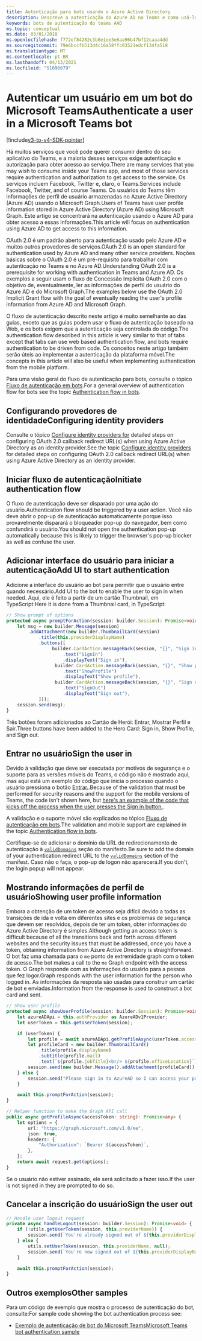 ```yaml
---
title: Autenticação para bots usando o Azure Active Directory
description: Descreve a autenticação do Azure AD no Teams e como usá-la em seus bots
keywords: bots de autenticação do teams AAD
ms.topic: conceptual
ms.date: 03/01/2018
ms.openlocfilehash: f772ef84282c3b8e1ee3e6aa96b47bf12caaa4dd
ms.sourcegitcommit: 79e6bccfb513d4c16a58ffc03521edcf134fa518
ms.translationtype: MT
ms.contentlocale: pt-BR
ms.lasthandoff: 04/13/2021
ms.locfileid: "51696679"
---
```

# <a name="authenticate-a-user-in-a-microsoft-teams-bot"></a><span data-ttu-id="18a9b-104">Autenticar um usuário em um bot do Microsoft Teams</span><span class="sxs-lookup"><span data-stu-id="18a9b-104">Authenticate a user in a Microsoft Teams bot</span></span>

[!include[v3-to-v4-SDK-pointer](~/includes/v3-to-v4-pointer-bots.md)]

<span data-ttu-id="18a9b-105">Há muitos serviços que você pode querer consumir dentro do seu aplicativo do Teams, e a maioria desses serviços exige autenticação e autorização para obter acesso ao serviço.</span><span class="sxs-lookup"><span data-stu-id="18a9b-105">There are many services that you may wish to consume inside your Teams app, and most of those services require authentication and authorization to get access to the service.</span></span> <span data-ttu-id="18a9b-106">Os serviços incluem Facebook, Twitter e, claro, o Teams.</span><span class="sxs-lookup"><span data-stu-id="18a9b-106">Services include Facebook, Twitter, and of course Teams.</span></span> <span data-ttu-id="18a9b-107">Os usuários do Teams têm informações de perfil de usuário armazenadas no Azure Active Directory (Azure AD) usando o Microsoft Graph.</span><span class="sxs-lookup"><span data-stu-id="18a9b-107">Users of Teams have user profile information stored in Azure Active Directory (Azure AD) using Microsoft Graph.</span></span> <span data-ttu-id="18a9b-108">Este artigo se concentrará na autenticação usando o Azure AD para obter acesso a essas informações.</span><span class="sxs-lookup"><span data-stu-id="18a9b-108">This article will focus on authentication using Azure AD to get access to this information.</span></span>

<span data-ttu-id="18a9b-109">OAuth 2.0 é um padrão aberto para autenticação usado pelo Azure AD e muitos outros provedores de serviços.</span><span class="sxs-lookup"><span data-stu-id="18a9b-109">OAuth 2.0 is an open standard for authentication used by Azure AD and many other service providers.</span></span> <span data-ttu-id="18a9b-110">Noções básicas sobre o OAuth 2.0 é um pré-requisito para trabalhar com autenticação no Teams e no Azure AD.</span><span class="sxs-lookup"><span data-stu-id="18a9b-110">Understanding OAuth 2.0 is a prerequisite for working with authentication in Teams and Azure AD.</span></span> <span data-ttu-id="18a9b-111">Os exemplos a seguir usam o fluxo de Concessão Implícita OAuth 2.0 com o objetivo de, eventualmente, ler as informações de perfil do usuário do Azure AD e do Microsoft Graph.</span><span class="sxs-lookup"><span data-stu-id="18a9b-111">The examples below use the OAuth 2.0 Implicit Grant flow with the goal of eventually reading the user's profile information from Azure AD and Microsoft Graph.</span></span>

<span data-ttu-id="18a9b-112">O fluxo de autenticação descrito neste artigo é muito semelhante ao das guias, exceto que as guias podem usar o fluxo de autenticação baseado na Web, e os bots exigem que a autenticação seja controlada do código.</span><span class="sxs-lookup"><span data-stu-id="18a9b-112">The authentication flow described in this article is very similar to that of tabs except that tabs can use web based authentication flow, and bots require authentication to be driven from code.</span></span> <span data-ttu-id="18a9b-113">Os conceitos neste artigo também serão úteis ao implementar a autenticação da plataforma móvel.</span><span class="sxs-lookup"><span data-stu-id="18a9b-113">The concepts in this article will also be useful when implementing authentication from the mobile platform.</span></span>

<span data-ttu-id="18a9b-114">Para uma visão geral do fluxo de autenticação para bots, consulte o tópico [Fluxo de autenticação em bots](~/resources/bot-v3/bot-authentication/auth-flow-bot.md).</span><span class="sxs-lookup"><span data-stu-id="18a9b-114">For a general overview of authentication flow for bots see the topic [Authentication flow in bots](~/resources/bot-v3/bot-authentication/auth-flow-bot.md).</span></span>

## <a name="configuring-identity-providers"></a><span data-ttu-id="18a9b-115">Configurando provedores de identidade</span><span class="sxs-lookup"><span data-stu-id="18a9b-115">Configuring identity providers</span></span>

<span data-ttu-id="18a9b-116">Consulte o tópico [Configure identity providers for](~/concepts/authentication/configure-identity-provider.md) detailed steps on configuring OAuth 2.0 callback redirect URL(s) when using Azure Active Directory as an identity provider.</span><span class="sxs-lookup"><span data-stu-id="18a9b-116">See the topic [Configure identity providers](~/concepts/authentication/configure-identity-provider.md) for detailed steps on configuring OAuth 2.0 callback redirect URL(s) when using Azure Active Directory as an identity provider.</span></span>

## <a name="initiate-authentication-flow"></a><span data-ttu-id="18a9b-117">Iniciar fluxo de autenticação</span><span class="sxs-lookup"><span data-stu-id="18a9b-117">Initiate authentication flow</span></span>

<span data-ttu-id="18a9b-118">O fluxo de autenticação deve ser disparado por uma ação do usuário.</span><span class="sxs-lookup"><span data-stu-id="18a9b-118">Authentication flow should be triggered by a user action.</span></span> <span data-ttu-id="18a9b-119">Você não deve abrir o pop-up de autenticação automaticamente porque isso provavelmente disparará o bloqueador pop-up do navegador, bem como confundirá o usuário.</span><span class="sxs-lookup"><span data-stu-id="18a9b-119">You should not open the authentication pop-up automatically because this is likely to trigger the browser's pop-up blocker as well as confuse the user.</span></span>

## <a name="add-ui-to-start-authentication"></a><span data-ttu-id="18a9b-120">Adicionar interface do usuário para iniciar a autenticação</span><span class="sxs-lookup"><span data-stu-id="18a9b-120">Add UI to start authentication</span></span>

<span data-ttu-id="18a9b-121">Adicione a interface do usuário ao bot para permitir que o usuário entre quando necessário.</span><span class="sxs-lookup"><span data-stu-id="18a9b-121">Add UI to the bot to enable the user to sign in when needed.</span></span> <span data-ttu-id="18a9b-122">Aqui, ele é feito a partir de um cartão Thumbnail, em TypeScript:</span><span class="sxs-lookup"><span data-stu-id="18a9b-122">Here it is done from a Thumbnail card, in TypeScript:</span></span>

```typescript
// Show prompt of options
protected async promptForAction(session: builder.Session): Promise<void> {
    let msg = new builder.Message(session)
        .addAttachment(new builder.ThumbnailCard(session)
            .title(this.providerDisplayName)
            .buttons([
                 builder.CardAction.messageBack(session, "{}", "Sign in")
                     .text("SignIn")
                     .displayText("Sign in"),
                  builder.CardAction.messageBack(session, "{}", "Show profile")
                     .text("ShowProfile")
                     .displayText("Show profile"),
                  builder.CardAction.messageBack(session, "{}", "Sign out")
                     .text("SignOut")
                     .displayText("Sign out"),
            ]));
    session.send(msg);
}
```

<span data-ttu-id="18a9b-123">Três botões foram adicionados ao Cartão de Herói: Entrar, Mostrar Perfil e Sair.</span><span class="sxs-lookup"><span data-stu-id="18a9b-123">Three buttons have been added to the Hero Card: Sign in, Show Profile, and Sign out.</span></span>

## <a name="sign-the-user-in"></a><span data-ttu-id="18a9b-124">Entrar no usuário</span><span class="sxs-lookup"><span data-stu-id="18a9b-124">Sign the user in</span></span>

<span data-ttu-id="18a9b-125">Devido à validação que deve ser executada por motivos de segurança e o suporte para as versões móveis do Teams, o código não é mostrado aqui, mas aqui está um exemplo do código que inicia o processo quando o usuário pressiona o botão [Entrar.](https://github.com/OfficeDev/microsoft-teams-sample-auth-node/blob/e84020562d7c8b83f4a357a4a4d91298c5d2989d/src/dialogs/BaseIdentityDialog.ts#L154-L195).</span><span class="sxs-lookup"><span data-stu-id="18a9b-125">Because of the validation that must be performed for security reasons and the support for the mobile versions of Teams, the code isn't shown here, but [here's an example of the code that kicks off the process when the user presses the Sign in button.](https://github.com/OfficeDev/microsoft-teams-sample-auth-node/blob/e84020562d7c8b83f4a357a4a4d91298c5d2989d/src/dialogs/BaseIdentityDialog.ts#L154-L195).</span></span>

<span data-ttu-id="18a9b-126">A validação e o suporte móvel são explicados no tópico [Fluxo de autenticação em bots](~/resources/bot-v3/bot-authentication/auth-flow-bot.md).</span><span class="sxs-lookup"><span data-stu-id="18a9b-126">The validation and mobile support are explained in the topic [Authentication flow in bots](~/resources/bot-v3/bot-authentication/auth-flow-bot.md).</span></span>

<span data-ttu-id="18a9b-127">Certifique-se de adicionar o domínio da URL de redirecionamento de autenticação à [`validDomains`](~/resources/schema/manifest-schema.md#validdomains) seção do manifesto.</span><span class="sxs-lookup"><span data-stu-id="18a9b-127">Be sure to add the domain of your authentication redirect URL to the [`validDomains`](~/resources/schema/manifest-schema.md#validdomains) section of the manifest.</span></span> <span data-ttu-id="18a9b-128">Caso não o faça, o pop-up de logon não aparecerá.</span><span class="sxs-lookup"><span data-stu-id="18a9b-128">If you don't, the login popup will not appear.</span></span>

## <a name="showing-user-profile-information"></a><span data-ttu-id="18a9b-129">Mostrando informações de perfil de usuário</span><span class="sxs-lookup"><span data-stu-id="18a9b-129">Showing user profile information</span></span>

<span data-ttu-id="18a9b-130">Embora a obtenção de um token de acesso seja difícil devido a todas as transições de ida e volta em diferentes sites e os problemas de segurança que devem ser resolvidos, depois de ter um token, obter informações do Azure Active Directory é simples.</span><span class="sxs-lookup"><span data-stu-id="18a9b-130">Although getting an access token is difficult because of all the transitions back and forth across different websites and the security issues that must be addressed, once you have a token, obtaining information from Azure Active Directory is straightforward.</span></span> <span data-ttu-id="18a9b-131">O bot faz uma chamada para o `me` ponto de extremidade graph com o token de acesso.</span><span class="sxs-lookup"><span data-stu-id="18a9b-131">The bot makes a call to the `me` Graph endpoint with the access token.</span></span> <span data-ttu-id="18a9b-132">O Graph responde com as informações do usuário para a pessoa que fez logor.</span><span class="sxs-lookup"><span data-stu-id="18a9b-132">Graph responds with the user information for the person who logged in.</span></span> <span data-ttu-id="18a9b-133">As informações da resposta são usadas para construir um cartão de bot e enviadas.</span><span class="sxs-lookup"><span data-stu-id="18a9b-133">Information from the response is used to construct a bot card and sent.</span></span>

```typescript
// Show user profile
protected async showUserProfile(session: builder.Session): Promise<void> {
    let azureADApi = this.authProvider as AzureADv1Provider;
    let userToken = this.getUserToken(session);

    if (userToken) {
        let profile = await azureADApi.getProfileAsync(userToken.accessToken);
        let profileCard = new builder.ThumbnailCard()
            .title(profile.displayName)
            .subtitle(profile.mail)
            .text(`${profile.jobTitle}<br/> ${profile.officeLocation}`);
        session.send(new builder.Message().addAttachment(profileCard));
    } else {
        session.send("Please sign in to AzureAD so I can access your profile.");
    }

    await this.promptForAction(session);
}

// Helper function to make the Graph API call
public async getProfileAsync(accessToken: string): Promise<any> {
    let options = {
        url: "https://graph.microsoft.com/v1.0/me",
        json: true,
        headers: {
            "Authorization": `Bearer ${accessToken}`,
        },
    };
    return await request.get(options);
}
```

<span data-ttu-id="18a9b-134">Se o usuário não estiver assinado, ele será solicitado a fazer isso.</span><span class="sxs-lookup"><span data-stu-id="18a9b-134">If the user is not signed in they are prompted to do so.</span></span>

## <a name="sign-the-user-out"></a><span data-ttu-id="18a9b-135">Cancelar a inscrição do usuário</span><span class="sxs-lookup"><span data-stu-id="18a9b-135">Sign the user out</span></span>

```typescript
// Handle user logout request
private async handleLogout(session: builder.Session): Promise<void> {
    if (!utils.getUserToken(session, this.providerName)) {
        session.send(`You're already signed out of ${this.providerDisplayName}.`);
    } else {
        utils.setUserToken(session, this.providerName, null);
        session.send(`You're now signed out of ${this.providerDisplayName}.`);
    }

    await this.promptForAction(session);
}
```

## <a name="other-samples"></a><span data-ttu-id="18a9b-136">Outros exemplos</span><span class="sxs-lookup"><span data-stu-id="18a9b-136">Other samples</span></span>

<span data-ttu-id="18a9b-137">Para um código de exemplo que mostra o processo de autenticação do bot, consulte:</span><span class="sxs-lookup"><span data-stu-id="18a9b-137">For sample code showing the bot authentication process see:</span></span>

* [<span data-ttu-id="18a9b-138">Exemplo de autenticação de bot do Microsoft Teams</span><span class="sxs-lookup"><span data-stu-id="18a9b-138">Microsoft Teams bot authentication sample</span></span>](https://github.com/OfficeDev/microsoft-teams-sample-auth-node)
